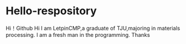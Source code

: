 # Hello-respository
Hi！Github
Hi I am LetpinCMP,a graduate of TJU,majoring in materials processing. I am a fresh man in the programming. Thanks
